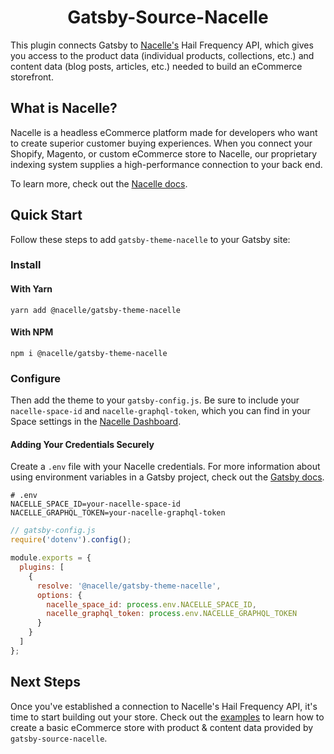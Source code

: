<h1 align="center">
  Gatsby-Source-Nacelle
</h1>

<!-- [![npm version](https://img.shields.io/npm/v/@nacelle/gatsby-source-nacelle.svg)](https://www.npmjs.com/package/@nacelle/gatsby-source-nacelle) -->
<!-- [![GitHub license](https://img.shields.io/github/license/getnacelle/nacelle-react/tree/master/packages/gatsby-source-nacelle)](https://github.com/getnacelle/nacelle-react/tree/master/packages/gatsby-source-nacelle/blob/master/LICENSE) -->

This plugin connects Gatsby to [Nacelle's](https://www.getnacelle.com) Hail Frequency API, which gives you access to the product data (individual products, collections, etc.) and content data (blog posts, articles, etc.) needed to build an eCommerce storefront.

## What is Nacelle?

Nacelle is a headless eCommerce platform made for developers who want to create superior customer buying experiences. When you connect your Shopify, Magento, or custom eCommerce store to Nacelle, our proprietary indexing system supplies a high-performance connection to your back end.

To learn more, check out the [Nacelle docs](https://docs.getnacelle.com/intro.html#what-is-nacelle).

## Quick Start

Follow these steps to add `gatsby-theme-nacelle` to your Gatsby site:

### Install

#### With Yarn

```shell
yarn add @nacelle/gatsby-theme-nacelle
```

#### With NPM

```shell
npm i @nacelle/gatsby-theme-nacelle
```

### Configure

Then add the theme to your `gatsby-config.js`. Be sure to include your `nacelle-space-id` and `nacelle-graphql-token`, which you can find in your Space settings in the [Nacelle Dashboard](https://dashboard.getnacelle.com/).

#### Adding Your Credentials Securely

Create a `.env` file with your Nacelle credentials. For more information about using environment variables in a Gatsby project, check out the [Gatsby docs](https://www.gatsbyjs.org/docs/environment-variables/).

```dotenv
# .env
NACELLE_SPACE_ID=your-nacelle-space-id
NACELLE_GRAPHQL_TOKEN=your-nacelle-graphql-token
```

```javascript
// gatsby-config.js
require('dotenv').config();

module.exports = {
  plugins: [
    {
      resolve: '@nacelle/gatsby-theme-nacelle',
      options: {
        nacelle_space_id: process.env.NACELLE_SPACE_ID,
        nacelle_graphql_token: process.env.NACELLE_GRAPHQL_TOKEN
      }
    }
  ]
};
```

## Next Steps

Once you've established a connection to Nacelle's Hail Frequency API, it's time to start building out your store. Check out the [examples](../../examples/gatsby) to learn how to create a basic eCommerce store with product & content data provided by `gatsby-source-nacelle`.
